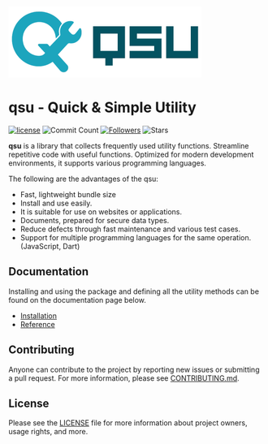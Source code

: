 ![logo](https://raw.githubusercontent.com/jooy2/qsu/refs/heads/main/.github/resources/logo.webp)

# qsu - Quick & Simple Utility

[![license](https://img.shields.io/badge/license-MIT-blue.svg)](https://github.com/jooy2/qsu/blob/main/LICENSE) ![Commit Count](https://img.shields.io/github/commit-activity/y/jooy2/qsu) [![Followers](https://img.shields.io/github/followers/jooy2?style=social)](https://github.com/jooy2) ![Stars](https://img.shields.io/github/stars/jooy2/qsu?style=social)

**qsu** is a library that collects frequently used utility functions. Streamline repetitive code with useful functions. Optimized for modern development environments, it supports various programming languages.

The following are the advantages of the qsu:

- Fast, lightweight bundle size
- Install and use easily.
- It is suitable for use on websites or applications.
- Documents, prepared for secure data types.
- Reduce defects through fast maintenance and various test cases.
- Support for multiple programming languages for the same operation. (JavaScript, Dart)

## Documentation

Installing and using the package and defining all the utility methods can be found on the documentation page
below.

- [Installation](https://qsu.cdget.com/installation/dart)
- [Reference](https://qsu.cdget.com/reference)

## Contributing

Anyone can contribute to the project by reporting new issues or submitting a pull request. For more information, please see [CONTRIBUTING.md](CONTRIBUTING.md).

## License

Please see the [LICENSE](LICENSE) file for more information about project owners, usage rights, and more.

